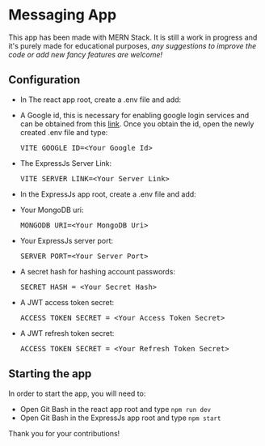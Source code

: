 # Messaging App
This app has been made with MERN Stack. It is still a work in progress and it's purely made for educational purposes, <i>any suggestions to improve the code or add new fancy features are welcome! </i>

<h2>Configuration</h2>

- In The react app root, create a .env file and add:
<ul>
<li>
A Google id, this is necessary for enabling google login services and can be obtained from this <a href="https://console.cloud.google.com/apis/dashboard"> link</a>.
Once you obtain the id, open the newly created .env file and type:
<pre>VITE_GOOGLE_ID=&ltYour_Google_Id&gt</pre>
</li>
<li>
The ExpressJs Server Link: <pre>VITE_SERVER_LINK=&ltYour_Server_Link&gt</pre>
</li>
</ul>

- In the ExpressJs app root, create a .env file and add:
<ul>
<li>Your MongoDB uri: <pre>MONGODB_URI=&ltYour_MongoDB_Uri&gt</pre></li>
<li>Your ExpressJs server port:<pre>SERVER_PORT=&ltYour_Server_Port&gt</pre></li>
<li>A secret hash for hashing account passwords:
<pre>SECRET_HASH = &ltYour_Secret_Hash&gt</pre>
</li>
<li>A JWT access token secret:<pre>ACCESS_TOKEN_SECRET = &ltYour_Access_Token_Secret&gt</pre></li>
<li>A JWT refresh token secret:<pre>ACCESS_TOKEN_SECRET = &ltYour_Refresh_Token_Secret&gt</pre></li>
</ul>

<h2>Starting the app</h2>
In order to start the app, you will need to:
<ul>
<li>Open Git Bash in the react app root and type <code>npm run dev</code></li>
<li>Open Git Bash in the ExpressJs app root and type <code>npm start</code></li>
</ul>

Thank you for your contributions!
